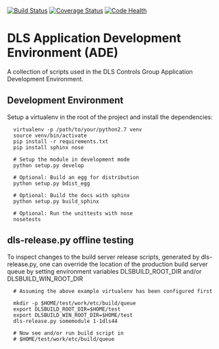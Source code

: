 [![Build Status](https://travis-ci.org/dls-controls/dls_ade.svg)](https://travis-ci.org/dls-controls/dls_ade)
[![Coverage Status](https://coveralls.io/repos/github/dls-controls/dls_ade/badge.svg?branch=master)](https://coveralls.io/github/dls-controls/dls_ade?branch=master)
[![Code Health](https://landscape.io/github/dls-controls/dls_ade/master/landscape.svg?style=flat)](https://landscape.io/github/dls-controls/dls_ade/master)

# DLS Application Development Environment (ADE)

A collection of scripts used in the DLS Controls Group Application Development Environment.

## Development Environment

Setup a virtualenv in the root of the project and install the dependencies:

```
  virtualenv -p /path/to/your/python2.7 venv
  source venv/bin/activate
  pip install -r requirements.txt
  pip install sphinx nose
  
  # Setup the module in development mode
  python setup.py develop
  
  # Optional: Build an egg for distribution
  python setup.py bdist_egg
  
  # Optional: Build the docs with sphinx
  python setup.py build_sphinx
  
  # Optional: Run the unittests with nose
  nosetests
```

## dls-release.py offline testing

To inspect changes to the build server release scripts,
generated by dls-release.py, one can override the location
of the production build server queue by setting environment
variables DLSBUILD_ROOT_DIR and/or DLSBUILD_WIN_ROOT_DIR

```
  # Assuming the above example virtualenv has been configured first

  mkdir -p $HOME/test/work/etc/build/queue
  export DLSBUILD_ROOT_DIR=$HOME/test
  export DLSBUILD_WIN_ROOT_DIR=$HOME/test
  dls-release.py somemodule 1-1dls44

  # Now see and/or run build script in
  # $HOME/test/work/etc/build/queue
```